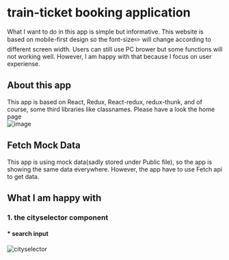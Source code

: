 # train-ticket booking application
What I want to do in this app is simple but informative. This website is based on mobile-first design so the font-size:pencil2: will change according to different screen width. Users can still use PC brower but some functions will not working well. However, I am happy with that because I focus on user experiense.
##  About this app
This app is based on React, Redux, React-redux, redux-thunk, and of course, some third libraries like classnames.
Please have a look the home page  
![image](https://user-images.githubusercontent.com/72715709/129852961-29221c59-7125-40e8-9cfa-efbb71e3cee1.png)
## Fetch Mock Data
This app is using mock data(sadly stored under Public file), so the app is showing the same data everywhere. However, the app have to use Fetch api to get data.
## What I am happy with 
### 1. the cityselector component  
#### * search input
![cityselector](https://user-images.githubusercontent.com/72715709/129853368-d3a96e07-a7ca-4052-9a57-2b1509ff2984.gif)




